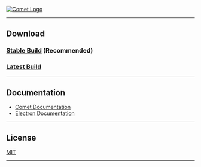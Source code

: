 [![Comet Logo](https://files.playperium.eu/images/comet-logo.jpg)](https://github.com/PlayPerium/Comet)

***

## Download

### [Stable Build](https://github.com/PlayPerium/Comet/releases) (Recommended)
### [Latest Build](https://github.com/PlayPerium/Comet/archive/master.zip)

***

## Documentation

* [Comet Documentation](https://github.com/PlayPerium/Comet/wiki)
* [Electron Documentation](https://electron.atom.io/docs/)

***

## License

[MIT](https://github.com/PlayPerium/Comet/blob/master/LICENSE)

***

